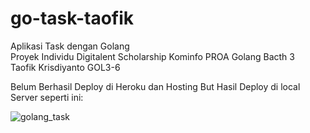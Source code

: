 # go-task-taofik
Aplikasi Task dengan Golang <br>
Proyek Individu Digitalent Scholarship Kominfo PROA Golang Bacth 3 <br>
Taofik Krisdiyanto GOL3-6<br>

Belum Berhasil Deploy di Heroku dan Hosting But Hasil Deploy di local Server seperti ini:

![golang_task](https://user-images.githubusercontent.com/47717090/183697094-d8d730d6-bd30-4c9a-aea0-92dad2a704e6.png)

